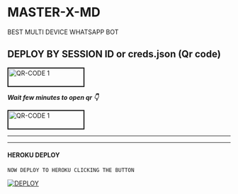 # MASTER-X-MD
BEST MULTI DEVICE WHATSAPP BOT 


## DEPLOY BY SESSION ID or creds.json (Qr code)

<a href="https://pairing1-9450d1f488c5.herokuapp.com/"><img src="https://i.ibb.co/FWSfNmb/scan-qr-zusyco-btn.png" alt="QR-CODE 1" border="2" width="170" height="40" ></a>


***Wait few minutes to open qr 👇***

<a href="https://paircode2-2034df265851.herokuapp.com/"><img src="https://i.ibb.co/FWSfNmb/scan-qr-zusyco-btn.png" alt="QR-CODE 1" border="2" width="170" height="40" ></a>


<hr>

<hr>

#### HEROKU DEPLOY

    NOW DEPLOY TO HEROKU CLICKING THE BUTTON 
<a href='https://heroku.com/deploy?template=https://github.com/DARK-HACKER-0/MASTER-X-MD' target="_blank"><img alt='DEPLOY' src='https://img.shields.io/badge/-DEPLOY-black?style=for-the-badge&logo=heroku'/></a>
